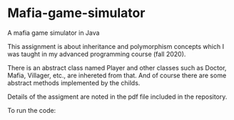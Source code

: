 # Mafia-game-simulator
A mafia game simulator in Java

This assignment is about inheritance and polymorphism concepts which I was taught in my advanced programming course (fall 2020).

There is an abstract class named Player and other classes such as Doctor, Mafia, Villager, etc., are inhereted from that. And of course there are some abstract methods implemented by the childs. 

Details of the assigment are noted in the pdf file included in the repository.

To run the code:
